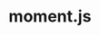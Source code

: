 ---
github: moment
logohandle: momentjs
sort: momentjs
tags:
- javascript
- programming_library
- time
title: moment.js
website: https://www.momentjs.com/
---
